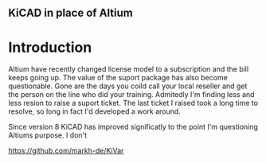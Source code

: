 KiCAD in place of Altium
---

# Introduction
Altium have recently changed license model to a subscription and the bill keeps going up. The value of the suport package has also become questionable. Gone are the days you coild call your local reseller and get the person on the line who did your training. Admitedly I'm finding less and less resion to raise a suport ticket. The last ticket I raised took a long time to resolve, so long in fact I'd developed a work around.

Since version 8 KiCAD has improved significatly to the point I'm questioning Altiums purpose. I don't 


https://github.com/markh-de/KiVar